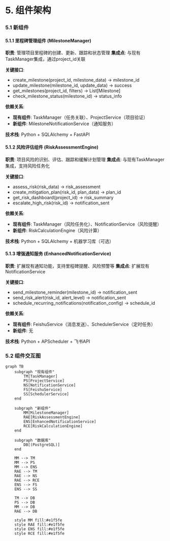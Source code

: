 # 5. 组件架构

### 5.1 新组件

#### 5.1.1 里程碑管理组件 (MilestoneManager)

**职责**: 管理项目里程碑的创建、更新、跟踪和状态管理
**集成点**: 与现有TaskManager集成，通过project_id关联

**关键接口**:
- create_milestone(project_id, milestone_data) -> milestone_id
- update_milestone(milestone_id, update_data) -> success
- get_milestones(project_id, filters) -> List[Milestone]
- check_milestone_status(milestone_id) -> status_info

**依赖关系**:
- **现有组件**: TaskManager（任务关联）、ProjectService（项目验证）
- **新组件**: MilestoneNotificationService（通知服务）

**技术栈**: Python + SQLAlchemy + FastAPI

#### 5.1.2 风险评估组件 (RiskAssessmentEngine)

**职责**: 项目风险的识别、评估、跟踪和缓解计划管理
**集成点**: 与现有TaskManager集成，支持风险任务化

**关键接口**:
- assess_risk(risk_data) -> risk_assessment
- create_mitigation_plan(risk_id, plan_data) -> plan_id
- get_risk_dashboard(project_id) -> risk_summary
- escalate_high_risk(risk_id) -> notification_sent

**依赖关系**:
- **现有组件**: TaskManager（风险任务化）、NotificationService（风险提醒）
- **新组件**: RiskCalculationEngine（风险计算）

**技术栈**: Python + SQLAlchemy + 机器学习库（可选）

#### 5.1.3 增强通知服务 (EnhancedNotificationService)

**职责**: 扩展现有通知功能，支持里程碑提醒、风险预警等
**集成点**: 扩展现有NotificationService

**关键接口**:
- send_milestone_reminder(milestone_id) -> notification_sent
- send_risk_alert(risk_id, alert_level) -> notification_sent
- schedule_recurring_notifications(notification_config) -> schedule_id

**依赖关系**:
- **现有组件**: FeishuService（消息发送）、SchedulerService（定时任务）
- **新组件**: 无

**技术栈**: Python + APScheduler + 飞书API

### 5.2 组件交互图

```mermaid
graph TB
    subgraph "现有组件"
        TM[TaskManager]
        PS[ProjectService]
        NS[NotificationService]
        FS[FeishuService]
        SS[SchedulerService]
    end
    
    subgraph "新组件"
        MM[MilestoneManager]
        RAE[RiskAssessmentEngine]
        ENS[EnhancedNotificationService]
        RCE[RiskCalculationEngine]
    end
    
    subgraph "数据库"
        DB[(PostgreSQL)]
    end
    
    MM --> TM
    MM --> PS
    MM --> ENS
    RAE --> TM
    RAE --> NS
    RAE --> RCE
    ENS --> FS
    ENS --> SS
    
    TM --> DB
    PS --> DB
    MM --> DB
    RAE --> DB
    
    style MM fill:#e1f5fe
    style RAE fill:#e1f5fe
    style ENS fill:#e1f5fe
    style RCE fill:#e1f5fe
```
